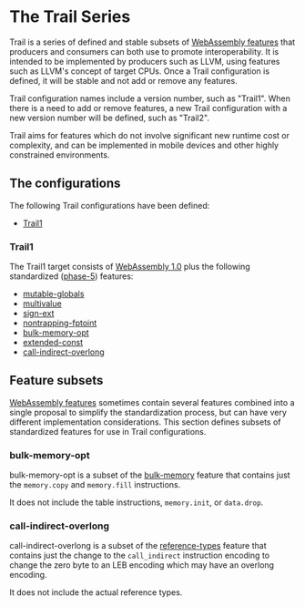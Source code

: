 # The Trail Series

Trail is a series of defined and stable subsets of [WebAssembly features] that producers
and consumers can both use to promote interoperability. It is intended to be implemented
by producers such as LLVM, using features such as LLVM's concept of target CPUs. Once a
Trail configuration is defined, it will be stable and not add or remove any features.

Trail configuration names include a version number, such as "Trail1". When there is a
need to add or remove features, a new Trail configuration with a new version number will
be defined, such as "Trail2".

Trail aims for features which do not involve significant new runtime cost or complexity,
and can be implemented in mobile devices and other highly constrained environments.

## The configurations

The following Trail configurations have been defined:
 - [Trail1](#trail1)

### Trail1

The Trail1 target consists of [WebAssembly 1.0] plus the following standardized
([phase-5]) features:

 - [mutable-globals]
 - [multivalue]
 - [sign-ext]
 - [nontrapping-fptoint]
 - [bulk-memory-opt]
 - [extended-const]
 - [call-indirect-overlong]

[WebAssembly features]: https://webassembly.org/features/
[WebAssembly 1.0]: https://www.w3.org/TR/wasm-core-1/
[phase-5]: https://github.com/WebAssembly/meetings/blob/main/process/phases.md#5-the-feature-is-standardized-working-group
[mutable-globals]: https://github.com/WebAssembly/mutable-global/blob/master/proposals/mutable-global/Overview.md
[multivalue]: https://github.com/WebAssembly/spec/blob/master/proposals/multi-value/Overview.md
[sign-ext]: https://github.com/WebAssembly/spec/blob/master/proposals/sign-extension-ops/Overview.md
[nontrapping-fptoint]: https://github.com/WebAssembly/spec/blob/master/proposals/nontrapping-float-to-int-conversion/Overview.md
[bulk-memory-opt]: #bulk-memory-opt
[extended-const]: https://github.com/WebAssembly/extended-const/blob/main/proposals/extended-const/Overview.md
[call-indirect-overlong]: #call-indirect-overlong

## Feature subsets

[WebAssembly features] sometimes contain several features combined into a
single proposal to simplify the standardization process, but can have very
different implementation considerations. This section defines subsets of
standardized features for use in Trail configurations.

### bulk-memory-opt

bulk-memory-opt is a subset of the [bulk-memory] feature that contains just the
`memory.copy` and `memory.fill` instructions.

It does not include the table instructions, `memory.init`, or `data.drop`.

### call-indirect-overlong

call-indirect-overlong is a subset of the [reference-types] feature that contains
just the change to the `call_indirect` instruction encoding to change the zero
byte to an LEB encoding which may have an overlong encoding.

It does not include the actual reference types.

[bulk-memory]: https://github.com/WebAssembly/bulk-memory-operations/blob/master/proposals/bulk-memory-operations/Overview.md
[reference-types]: https://github.com/WebAssembly/reference-types/blob/master/proposals/reference-types/Overview.md
